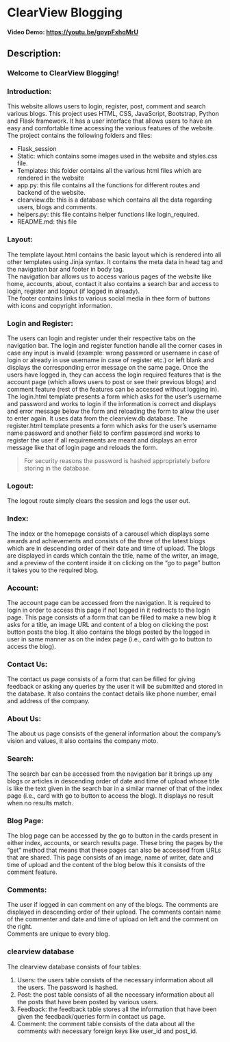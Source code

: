# ClearView Blogging
#### Video Demo:  <https://youtu.be/gpypFxhqMrU>
## Description:
### Welcome to ClearView Blogging!
### Introduction:
This website allows users to login, register, post, comment and search various blogs. This project uses HTML, CSS, JavaScript, Bootstrap, Python and Flask framework. It has a user interface that allows users to have an easy and comfortable time accessing the various features of the website.
The project contains the following folders and files:
*	Flask_session
*	Static: which contains some images used in the website and styles.css file.
*	Templates: this folder contains all the various html files which are rendered in the website
*	app.py: this file contains all the functions for different routes and backend of the website.
*	clearview.db: this is a database which contains all the data regarding users, blogs and comments.
*	helpers.py: this file contains helper functions like login_required.
*	README.md: this file

### Layout:
The template layout.html contains the basic layout which is rendered into all other templates using Jinja syntax. It contains the meta data in head tag and the navigation bar and footer in body tag.\
The navigation bar allows us to access various pages of the website like home, accounts, about, contact it also contains a search bar and access to login, register and logout (if logged in already).\
The footer contains links to various social media in thee form of buttons with icons and copyright information.

### Login and Register:
The users can login and register under their respective tabs on the navigation bar. The login and register function handle all the corner cases in case any input is invalid (example: wrong password or username in case of login or already in use username in case of register etc.) or left blank and displays the corresponding error message on the same page. Once the users have logged in, they can access the login required features that is the account page (which allows users to post or see their previous blogs) and comment feature (rest of the features can be accessed without logging in).\
The login.html template presents a form which asks for the user’s username and password and works to login if the information is correct and displays and error message below the form and reloading the form to allow the user to enter again. It uses data from the clearview.db database.
The register.html template presents a form which asks for the user’s username name password and another field to confirm password and works to register the user if all requirements are meant and displays an error message like that of login page and reloads the form.
>For security reasons the password is hashed appropriately before storing in the database.
### Logout:
The logout route simply clears the session and logs the user out.
### Index:
The index or the homepage consists of a carousel which displays some awards and achievements and consists of the three of the latest blogs which are in descending order of their date and time of upload. The blogs are displayed in cards which contain the title, name of the writer, an image, and a preview of the content inside it on clicking on the “go to page” button it takes you to the required blog.
### Account:
The account page can be accessed from the navigation. It is required to login in order to access this page if not logged in it redirects to the login page. This page consists of a form that can be filled to make a new blog it asks for a title, an image URL and content of a blog on clicking the post button posts the blog. It also contains the blogs posted by the logged in user in same manner as on the index page (i.e., card with go to button to access the blog).
### Contact Us:
The contact us page consists of a form that can be filled for giving feedback or asking any queries by the user it will be submitted and stored in the database. It also contains the contact details like phone number, email and address of the company.
### About Us:
The about us page consists of the general information about the company’s vision and values, it also contains the company moto.
### Search:
The search bar can be accessed from the navigation bar it brings up any blogs or articles in descending order of date and time of upload whose title is like the text given in the search bar in a similar manner of that of the index page (i.e., card with go to button to access the blog). It displays no result when no results match.
### Blog Page:
The blog page can be accessed by the go to button in the cards present in either index, accounts, or search results page. These bring the pages by the “get” method that means that these pages can also be accessed from URLs that are shared. This page consists of an image, name of writer, date and time of upload and the content of the blog below this it consists of the comment feature.
### Comments:
The user if logged in can comment on any of the blogs. The comments are displayed in descending order of their upload. The comments contain name of the commenter and date and time of upload on left and the comment on the right.\
Comments are unique to every blog.
### clearview database
The clearview database consists of four tables:
1.	Users: the users table consists of the necessary information about all the users. The password is hashed.
1.	Post: the post table consists of all the necessary information about all the posts that have been posted by various users.
1.	Feedback: the feedback table stores all the information that have been given the feedback/queries form in contact us page.
1.	Comment: the comment table consists of the data about all the comments with necessary foreign keys like user_id and post_id.

